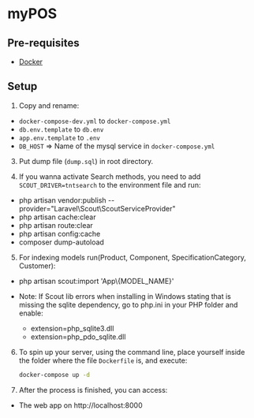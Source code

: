# myPOS

## Pre-requisites

- [Docker](https://docs.docker.com/install/#desktop)

## Setup

1. Copy and rename:
  - `docker-compose-dev.yml` to `docker-compose.yml`
  - `db.env.template` to `db.env`
  - `app.env.template` to `.env`
  - `DB_HOST` => Name of the mysql service in `docker-compose.yml`

3. Put dump file (`dump.sql`) in root directory.

4. If you wanna activate Search methods, you need to add `SCOUT_DRIVER=tntsearch` to the environment file and run:
  - php artisan vendor:publish --provider="Laravel\Scout\ScoutServiceProvider"
  - php artisan cache:clear
  - php artisan route:clear
  - php artisan config:cache
  - composer dump-autoload

5. For indexing models run(Product, Component, SpecificationCategory, Customer):
  - php artisan scout:import 'App\\{MODEL_NAME}'

  - Note: If Scout lib errors when installing in Windows stating that is missing the sqlite dependency, go to php.ini in your PHP folder and enable:
    - extension=php_sqlite3.dll
    - extension=php_pdo_sqlite.dll

6. To spin up your server, using the command line, place yourself inside the folder where the file `Dockerfile` is, and execute:
   ```bash
   docker-compose up -d
   ```

7. After the process is finished, you can access:
  - The web app on http://localhost:8000

